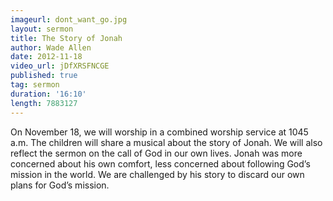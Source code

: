 ```yaml
---
imageurl: dont_want_go.jpg
layout: sermon
title: The Story of Jonah
author: Wade Allen
date: 2012-11-18
video_url: jDfXRSFNCGE
published: true
tag: sermon
duration: '16:10'
length: 7883127
---
```


On November 18, we will worship in a combined worship service at 1045 a.m. The children will share a musical about the story of Jonah. We will also reflect the sermon on the call of God in our own lives. Jonah was more concerned about his own comfort, less concerned about following God’s mission in the world. We are challenged by his story to discard our own plans for God’s mission.
